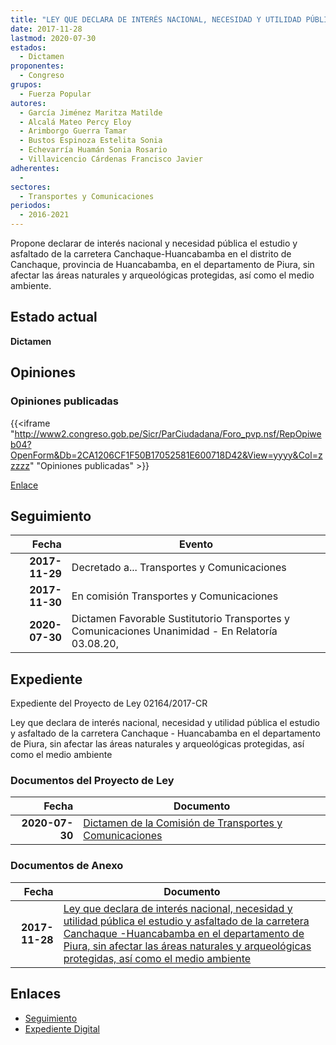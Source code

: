```yaml
---
title: "LEY QUE DECLARA DE INTERÉS NACIONAL, NECESIDAD Y UTILIDAD PÚBLICA EL ESTUDIO Y ASFALTADO DE LA CARRETERA CANCHAQUE-HUANCABAMBA EN EL DEPARTAMENTO DE PIURA SIN AFECTAR LAS ÁREAS NATURALES Y ARQUEOLÓGICAS PROTEGIDAS, ASÍ COMO EL MEDIO AMBIENTE"
date: 2017-11-28
lastmod: 2020-07-30
estados: 
  - Dictamen
proponentes: 
  - Congreso
grupos: 
  - Fuerza Popular
autores: 
  - García Jiménez Maritza Matilde
  - Alcalá Mateo Percy Eloy
  - Arimborgo Guerra Tamar
  - Bustos Espinoza Estelita Sonia
  - Echevarría Huamán Sonia Rosario
  - Villavicencio Cárdenas Francisco Javier
adherentes: 
  - 
sectores: 
  - Transportes y Comunicaciones
periodos: 
  - 2016-2021
---
```


Propone declarar de interés nacional y necesidad pública el estudio y asfaltado de la carretera Canchaque-Huancabamba en el distrito de Canchaque, provincia de Huancabamba, en el departamento de Piura, sin afectar las áreas naturales y arqueológicas protegidas, así como el medio ambiente.


## Estado actual

**Dictamen**

## Opiniones

### Opiniones publicadas

{{<iframe "http://www2.congreso.gob.pe/Sicr/ParCiudadana/Foro_pvp.nsf/RepOpiweb04?OpenForm&Db=2CA1206CF1F50B17052581E600718D42&View=yyyy&Col=zzzzz" "Opiniones publicadas" >}}

[Enlace](http://www2.congreso.gob.pe/Sicr/ParCiudadana/Foro_pvp.nsf/RepOpiweb04?OpenForm&Db=2CA1206CF1F50B17052581E600718D42&View=yyyy&Col=zzzzz)

## Seguimiento

| Fecha | Evento |
|------:|--------|
| **2017-11-29** | Decretado a... Transportes y Comunicaciones|
| **2017-11-30** | En comisión Transportes y Comunicaciones|
| **2020-07-30** | Dictamen Favorable Sustitutorio Transportes y Comunicaciones Unanimidad - En Relatoría 03.08.20,|


## Expediente

Expediente del Proyecto de Ley 02164/2017-CR

Ley que declara de interés nacional, necesidad y utilidad pública el estudio y asfaltado de la carretera Canchaque - Huancabamba en el departamento de Piura, sin afectar las áreas naturales y arqueológicas protegidas, así como el medio ambiente


### Documentos del Proyecto de Ley

| Fecha | Documento |
|------:|--------|
| **2020-07-30** | [Dictamen de la Comisión de Transportes y Comunicaciones](http://www.leyes.congreso.gob.pe/Documentos/2016_2021/Dictamenes/Proyectos_de_Ley/02164DC23MAY20200730.pdf) |

### Documentos de Anexo

| Fecha | Documento |
|------:|--------|
| **2017-11-28** | [Ley que declara de interés nacional, necesidad y utilidad pública el estudio y asfaltado de la carretera Canchaque -Huancabamba en el departamento de Piura, sin afectar las áreas naturales y arqueológicas protegidas, así como el medio ambiente](http://www.leyes.congreso.gob.pe/Documentos/2016_2021/Proyectos_de_Ley_y_de_Resoluciones_Legislativas/PL0216420171128.pdf) |

## Enlaces 

- [Seguimiento](http://www2.congreso.gob.pe/Sicr/TraDocEstProc/CLProLey2016.nsf/f7fff46988ca05b1052578e100829cc7/df187656f8252af3052581e60070e0d9?OpenDocument)
- [Expediente Digital](http://www2.congreso.gob.pe/Sicr/TraDocEstProc/CLProLey2016.nsf/f7fff46988ca05b1052578e100829cc7/df187656f8252af3052581e60070e0d9?OpenDocument&Click=05257FB7005EB655.eb71d0cf91d8294e05256cdf006b5706/$Body/0.1C6C)
